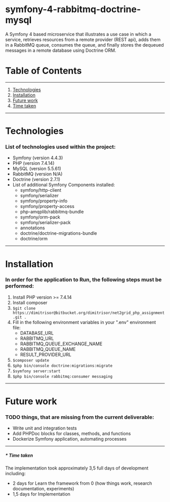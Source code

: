 # symfony-4-rabbitmq-doctrine-mysql
A Symfony 4 based microservice that illustrates a use case in which a service, retrieves resources from a remote provider (REST api), adds them in a RabbitMQ queue, consumes the queue, and finally stores the dequeued messages in a remote database using Doctrine ORM.
# Table of Contents
***
1. [Technologies](#markdown-header-technologies)
2. [Installation](#markdown-header-installation)
3. [Future work](#markdown-header-future-work)
4. [Time taken](#markdown-header-time-taken)
***
# Technologies
### List of technologies used within the project:
- Symfony (version 4.4.3)
- PHP (version 7.4.14)
- MySQL (version 5.5.61)
- RabbitMQ (version N/A)
- Doctrine (version 2.7.1)
- List of additional Symfony Components installed:
    - symfony/http-client
    - symfony/serializer
    - symfony/property-info
    - symfony/property-access
    - php-amqplib/rabbitmq-bundle
    - symfony/orm-pack
    - symfony/serializer-pack
    - annotations
    - doctrine/doctrine-migrations-bundle
    - doctrine/orm
***
# Installation
### In order for the application to Run, the following steps must be performed:
1. Install PHP version >= 7.4.14
2. Install composer
3. `$git clone https://dimitrisor@bitbucket.org/dimitrisor/net2grid_php_assignment.git .`
4. Fill in the following environment variables in your ".env" environment file:
    - DATABASE_URL
    - RABBITMQ_URL
    - RABBITMQ_QUEUE_EXCHANGE_NAME
    - RABBITMQ_QUEUE_NAME
    - RESULT_PROVIDER_URL
5. `$composer update`
6. `$php bin/console doctrine:migrations:migrate`
7. `$symfony server:start`
8. `$php bin/console rabbitmq:consumer messaging`
***
# Future work
### TODO things, that are missing from the current deliverable:
- Write unit and integration tests
- Add PHPDoc blocks for classes, methods, and functions
- Dockerize Symfony application, automating processes
***
##### * Time taken
The implementation took approximately 3,5 full days of development including:
- 2 days for Learn the framework from 0 (how things work, research documentation, experiments)
- 1,5 days for Implementation